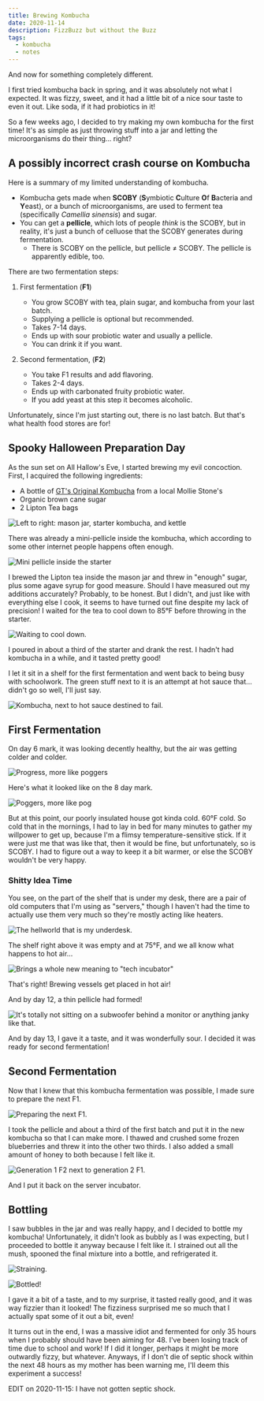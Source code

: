 ```yaml
---
title: Brewing Kombucha
date: 2020-11-14
description: FizzBuzz but without the Buzz
tags:
  - kombucha
  - notes
---
```


And now for something completely different.

I first tried kombucha back in spring, and it was absolutely not what I expected. It was fizzy, sweet, and it had a little bit of a nice sour taste to even it out. Like soda, if it had probiotics in it!

So a few weeks ago, I decided to try making my own kombucha for the first time! It's as simple as just throwing stuff into a jar and letting the microorganisms do their thing... right?

## A possibly incorrect crash course on Kombucha

Here is a summary of my limited understanding of kombucha.

- Kombucha gets made when **SCOBY** (**S**ymbiotic **C**ulture **O**f **B**acteria and **Y**east), or a bunch of microorganisms, are used to ferment tea (specifically _Camellia sinensis_) and sugar.
- You can get a **pellicle**, which lots of people _think_ is the SCOBY, but in reality, it's just a bunch of celluose that the SCOBY generates during fermentation.
  - There is SCOBY on the pellicle, but pellicle $\neq$ SCOBY. The pellicle is apparently edible, too.

There are two fermentation steps:

1.  First fermentation (**F1**)

    - You grow SCOBY with tea, plain sugar, and kombucha from your last batch.
    - Supplying a pellicle is optional but recommended.
    - Takes 7-14 days.
    - Ends up with sour probiotic water and usually a pellicle.
    - You can drink it if you want.

2.  Second fermentation, (**F2**)
    - You take F1 results and add flavoring.
    - Takes 2-4 days.
    - Ends up with carbonated fruity probiotic water.
    - If you add yeast at this step it becomes alcoholic.

Unfortunately, since I'm just starting out, there is no last batch. But that's what health food stores are for!

## Spooky Halloween Preparation Day

As the sun set on All Hallow's Eve, I started brewing my evil concoction. First, I acquired the following ingredients:

- A bottle of [GT's Original Kombucha](https://gtslivingfoods.com/offering/synergy-kombucha/original-enlightened/) from a local Mollie Stone's
- Organic brown cane sugar
- 2 Lipton Tea bags

![Left to right: mason jar, starter kombucha, and kettle](./2020-10-31-starter-kombucha.jpg)

There was already a mini-pellicle inside the kombucha, which according to some other internet people happens often enough.

![Mini pellicle inside the starter](./2020-10-31-starter-pellicle.jpg)

I brewed the Lipton tea inside the mason jar and threw in "enough" sugar, plus some agave syrup for good measure. Should I have measured out my additions accurately? Probably, to be honest. But I didn't, and just like with everything else I cook, it seems to have turned out fine despite my lack of precision! I waited for the tea to cool down to 85°F before throwing in the starter.

![Waiting to cool down.](./2020-10-31-thermometer.jpg)

I poured in about a third of the starter and drank the rest. I hadn't had kombucha in a while, and it tasted pretty good!

I let it sit in a shelf for the first fermentation and went back to being busy with schoolwork. The green stuff next to it is an attempt at hot sauce that... didn't go so well, I'll just say.

![Kombucha, next to hot sauce destined to fail.](./2020-10-31-shelf.jpg)

## First Fermentation

On day 6 mark, it was looking decently healthy, but the air was getting colder and colder.

![Progress, more like poggers](./2020-11-05-progress.jpg)

Here's what it looked like on the 8 day mark.

![Poggers, more like pog](./2020-11-07-progress.jpg)

But at this point, our poorly insulated house got kinda cold. 60°F cold. So cold that in the mornings, I had to lay in bed for many minutes to gather my willpower to get up, because I'm a flimsy temperature-sensitive stick. If it were just me that was like that, then it would be fine, but unfortunately, so is SCOBY. I had to figure out a way to keep it a bit warmer, or else the SCOBY wouldn't be very happy.

### Shitty Idea Time

You see, on the part of the shelf that is under my desk, there are a pair of old computers that I'm using as "servers," though I haven't had the time to actually use them very much so they're mostly acting like heaters.

![The hellworld that is my underdesk.](./server-shelf.jpg)

The shelf right above it was empty and at 75°F, and we all know what happens to hot air...

![Brings a whole new meaning to "tech incubator"](./incubator.jpg)

That's right! Brewing vessels get placed in hot air!

And by day 12, a thin pellicle had formed!

![It's totally not sitting on a subwoofer behind a monitor or anything janky like that.](./2020-11-11-progress.jpg)

And by day 13, I gave it a taste, and it was wonderfully sour. I decided it was ready for second fermentation!

## Second Fermentation

Now that I knew that this kombucha fermentation was possible, I made sure to prepare the next F1.

![Preparing the next F1.](./2020-11-12-nextbatch.jpg)

I took the pellicle and about a third of the first batch and put it in the new kombucha so that I can make more. I thawed and crushed some frozen blueberries and threw it into the other two thirds. I also added a small amount of honey to both because I felt like it.

![Generation 1 F2 next to generation 2 F1.](./2020-11-12-nextbatch2.jpg)

And I put it back on the server incubator.

## Bottling

I saw bubbles in the jar and was really happy, and I decided to bottle my kombucha! Unfortunately, it didn't look as bubbly as I was expecting, but I proceeded to bottle it anyway because I felt like it. I strained out all the mush, spooned the final mixture into a bottle, and refrigerated it.

![Straining.](./2020-11-14-straining.jpg)

![Bottled!](./2020-11-14-bottle.jpg)

I gave it a bit of a taste, and to my surprise, it tasted really good, and it was way fizzier than it looked! The fizziness surprised me so much that I actually spat some of it out a bit, even!

It turns out in the end, I was a massive idiot and fermented for only 35 hours when I probably should have been aiming for 48. I've been losing track of time due to school and work! If I did it longer, perhaps it might be more outwardly fizzy, but whatever. Anyways, if I don't die of septic shock within the next 48 hours as my mother has been warning me, I'll deem this experiment a success!

EDIT on 2020-11-15: I have not gotten septic shock.
